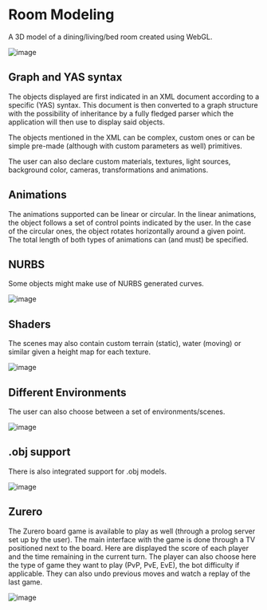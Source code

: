 # Room Modeling

A 3D model of a dining/living/bed room created using WebGL.

![image](https://user-images.githubusercontent.com/32617691/52222065-8c928d00-289a-11e9-8afc-4719ab65f268.png)

## Graph and YAS syntax

The objects displayed are first indicated in an XML document according to a specific (YAS) syntax. This document is then converted to a graph structure with the possibility of inheritance by a fully fledged parser which the application will then use to display said objects. 

The objects mentioned in the XML can be complex, custom ones or can be simple pre-made (although with custom parameters as well) primitives.

The user can also declare custom materials, textures, light sources, background color, cameras, transformations and animations.

## Animations

The animations supported can be linear or circular. In the linear animations, the object follows a set of control points indicated by the user. In the case of the circular ones, the object rotates horizontally around a given point. The total length of both types of animations can (and must) be specified.

## NURBS

Some objects might make use of NURBS generated curves.

![image](https://user-images.githubusercontent.com/32617691/52222119-a46a1100-289a-11e9-9ad8-1ff1463b92e8.png)

## Shaders

The scenes may also contain custom terrain (static), water (moving) or similar given a height map for each texture. 

![image](https://user-images.githubusercontent.com/32617691/52222305-21958600-289b-11e9-94d9-0febd454d19c.png)

## Different Environments

The user can also choose between a set of environments/scenes.

![image](https://user-images.githubusercontent.com/32617691/52222512-95379300-289b-11e9-8d7d-67e12da7c8f1.png)

## .obj support

There is also integrated support for .obj models.

![image](https://user-images.githubusercontent.com/32617691/52222612-d465e400-289b-11e9-8bda-3c2589f9ddc7.png)

## Zurero

The Zurero board game is available to play as well (through a prolog server set up by the user). The main interface with the game is done through a TV positioned next to the board. Here are displayed the score of each player and the time remaining in the current turn. The player can also choose here the type of game they want to play (PvP, PvE, EvE), the bot difficulty if applicable. They can also undo previous moves and watch a replay of the last game. 

![image](https://user-images.githubusercontent.com/32617691/52223065-cebcce00-289c-11e9-8683-944733aa539a.png)
